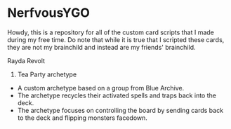 # NerfvousYGO
Howdy, this is a repository for all of the custom card scripts that I made during my free time.
Do note that while it is true that I scripted these cards, they are not my brainchild and instead are my friends' brainchild.

Rayda Revolt
1. Tea Party archetype
- A custom archetype based on a group from Blue Archive.
- The archetype recycles their activated spells and traps back into the deck.
- The archetype focuses on controlling the board by sending cards back to the deck and flipping monsters facedown.
